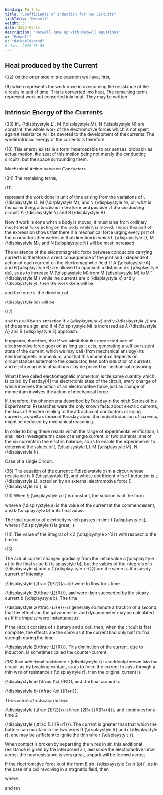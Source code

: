 ```yaml
---
heading: Part 2c
title: "Coefficients of Induction for Two Circuits"
linkTitle: "Maxwell"
weight: 5
date: 2023-05-25
description: "Maxwell came up with Maxwell equations"
a: "Maxwell"
c: "darkgoldenrod"
# date: 2025-07-05
---
```




## Heat produced by the Current

(32) On the other side of the equation we have, first,


(9)
which represents the work done in overcoming the resistance of the circuits in unit of time. This is converted into heat. The remaining terms represent work not converted into heat. They may be written


## Intrinsic Energy of the Currents

(33) If 
L
{\displaystyle L},
M
{\displaystyle M},
N
{\displaystyle N} are constant, the whole work of the electromotive forces which is not spent against resistance will be devoted to the development of the currents. The whole intrinsic energy of the currents is therefore


(10) This energy exists in a form imperceptible to our senses, probably as actual motion, the seat of this motion being not merely the conducting circuits, but the space surrounding them.

Mechanical Action between Conductors.

(34) The remaining terms,


(11)

represent the work done in unit of time arising from the variations of 
L
{\displaystyle L}, 
M
{\displaystyle M}, and 
N
{\displaystyle N}, or, what is the same thing, alterations in the form and position of the conducting circuits 
A
{\displaystyle A} and 
B
{\displaystyle B}.

Now if work is done when a body is moved, it must arise from ordinary mechanical force acting on the body while it is moved. Hence this part of the expression shows that there is a mechanical force urging every part of the conductors themselves in that direction in which 
L
{\displaystyle L}, 
M
{\displaystyle M}, and 
N
{\displaystyle N} will be most increased.

The existence of the electromagnetic force between conductors carrying currents is therefore a direct consequence of the joint and independent action of each current on the electromagnetic field. If 
A
{\displaystyle A} and 
B
{\displaystyle B} are allowed to approach a distance 
d
s
{\displaystyle ds}, so as to increase 
M
{\displaystyle M} from 
M
{\displaystyle M} to 
M
′
{\displaystyle M'} while the currents are 
x
{\displaystyle x} and 
y
{\displaystyle y}, then the work done will be


and the force in the direction of 

{\displaystyle ds} will be


(12)

and this will be an attraction if 
x
{\displaystyle x} and 
y
{\displaystyle y} are of the same sign, and if 
M
{\displaystyle M} is increased as 
A
{\displaystyle A} and 
B
{\displaystyle B} approach.

It appears, therefore, that if we admit that the unresisted part of electromotive force goes on as long as it acts, generating a self-persistent state of the current, which we may call (from mechanical analogy) its electromagnetic momentum, and that this momentum depends on circumstances external to the conductor, then both induction of currents and electromagnetic attractions may be proved by mechanical reasoning.

What I have called electromagnetic momentum is the same quantity which is called by Faraday[4] the electrotonic state of the circuit, every change of which involves the action of an electromotive force, just as change of momentum involves the action of mechanical force.

If, therefore, the phenomena described by Faraday in the ninth Series of his Experimental Researches were the only known facts about electric currents, the laws of Ampère relating to the attraction of conductors carrying currents, as well as those of Faraday about the mutual induction of currents, might be deduced by mechanical reasoning.

In order to bring these results within the range of experimental verification, I shall next investigate the case of a single current, of two currents, and of the six currents in the electric balance, so as to enable the experimenter to determine the values of 
L
{\displaystyle L}, 
M
{\displaystyle M}, 
N
{\displaystyle N}.

Case of a single Circuit.

(35) The equation of the current 
x
{\displaystyle x} in a circuit whose resistance is 
R
{\displaystyle R}, and whose coefficient of self-induction is 
L
{\displaystyle L}, acted on by an external electromotive force 
ξ
{\displaystyle \xi }, is


(13)
When 
ξ
{\displaystyle \xi } is constant, the solution is of the form



where 
a
{\displaystyle a} is the value of the current at the commencement, and 
b
{\displaystyle b} is its final value.

The total quantity of electricity which passes in time 
t
{\displaystyle t}, where 
t
{\displaystyle t} is great, is


(14)
The value of the integral of 
x
2
{\displaystyle x^{2}} with respect to the time is


(15)

The actual current changes gradually from the initial value 
a
{\displaystyle a} to the final value 
b
{\displaystyle b}, but the values of the integrals of 
x
{\displaystyle x} and 
x
2
{\displaystyle x^{2}} are the same as if a steady current of intensity 

{\displaystyle {\tfrac {1}{2}}(a+b)} were to flow for a time 

{\displaystyle 2{\tfrac {L}{R}}}, and were then succeeded by the steady current 
b
{\displaystyle b}. The time 

{\displaystyle 2{\tfrac {L}{R}}} is generally so minute a fraction of a second, that the effects on the galvonometer and dynamometer may be calculated as if the impulse were instantaneous.

If the circuit consists of a battery and a coil, then, when the circuit is first complete, the effects are the same as if the current had only half its final strength during the time 

{\displaystyle 2{\tfrac {L}{R}}}. This diminution of the current, due to induction, is sometimes called the counter-current.

(36) If an additional resistance 
r
{\displaystyle r} is suddenly thrown into the circuit, as by breaking contact, so as to force the current to pass through a thin wire of resistance 
r
{\displaystyle r}, then the original current is 

{\displaystyle a={\tfrac {\xi }{R}}}, and the final current is 

{\displaystyle b={\tfrac {\xi }{R+r}}}.

The current of induction is then 

{\displaystyle {\tfrac {1}{2}}\xi {\tfrac {2R+r}{R(R+r)}}}, and continues for a time 2

{\displaystyle {\tfrac {L}{(R+r)}}}. The current is greater than that which the battery can maintain in the two wires 
R
{\displaystyle R} and 
r
{\displaystyle r}, and may be sufficient to ignite the thin wire 
r
{\displaystyle r}.

When contact is broken by separating the wires in air, this additional resistance is given by the interposed air, and since the electromotive force across the new resistance is very great, a spark will be formed across.

If the electromotive force is of the form 
E
sin
⁡
{\displaystyle E\sin {pt}}, as in the case of a coil revolving in a magnetic field, then

where 

and 
tan
⁡
